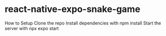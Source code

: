 # react-native-expo-snake-game

How to Setup
Clone the repo
Install dependencies with npm install
Start the server with npx expo start
